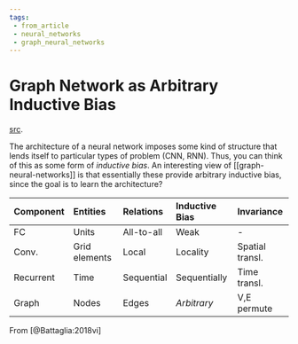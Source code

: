 ```yaml
---
tags:
 - from_article
 - neural_networks
 - graph_neural_networks
---
```


# Graph Network as Arbitrary Inductive Bias

[src](https://blog.paperspace.com/introduction-to-geometric-deep-learning/).

The architecture of a neural network imposes some kind of structure that lends itself to particular types of problem (CNN, RNN). Thus, you can think of this as some form of *inductive bias*. An interesting view of [[graph-neural-networks]] is that essentially these provide arbitrary inductive bias, since the goal is to learn the architecture?

| Component | Entities      | Relations  | Inductive Bias | Invariance      |
|:----------|:--------------|:-----------|:---------------|:----------------|
| FC        | Units         | All-to-all | Weak           | -               |
| Conv.     | Grid elements | Local      | Locality       | Spatial transl. |
| Recurrent | Time          | Sequential | Sequentially   | Time transl.    |
| Graph     | Nodes         | Edges      | *Arbitrary*    | V,E permute     |

From [@Battaglia:2018vi]